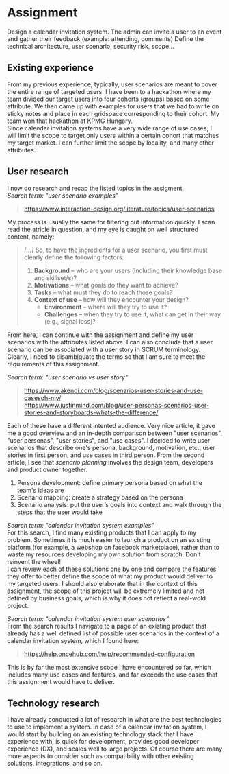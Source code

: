 # Assignment
Design a calendar invitation system. The admin can invite a user to an event and gather their feedback (example: attending, comments)
Define the technical architecture, user scenario, security risk, scope...

## Existing experience
From my previous experience, typically, user scenarios are meant to cover the entire range of targeted users. I have been to a hackathon where my team divided our target users into four cohorts (groups) based on some attribute. We then came up with examples for users that we had to write on sticky notes and place in each gridspace corresponding to their cohort. My team won that hackathon at KPMG Hungary.  
Since calendar invitation systems have a very wide range of use cases, I will limit the scope to target only users within a certain cohort that matches my target market. I can further limit the scope by locality, and many other attributes.

## User research
I now do research and recap the listed topics in the assigment.  
*Search term: "user scenario examples"*  
> https://www.interaction-design.org/literature/topics/user-scenarios  

My process is usually the same for filtering out information quickly. I scan read the atricle in question, and my eye is caught on well structured content, namely: 
> *[...]* So, to have the ingredients for a user scenario, you first must clearly define the following factors:  
> 1. **Background** – who are your users (including their knowledge base and skillset/s)?  
> 2. **Motivations** – what goals do they want to achieve?  
> 3. **Tasks** – what must they do to reach those goals?  
> 4. **Context of use** – how will they encounter your design?  
>     - **Environment** – where will they try to use it?  
>     - **Challenges** – when they try to use it, what can get in their way (e.g., signal loss)?

From here, I can continue with the assignment and define my user scenarios with the attributes listed above. I can also conclude that a user scenario can be associated with a user story in SCRUM terminology. Clearly, I need to disambiguate the terms so that I am sure to meet the requirements of this assignment.

*Search term: "user scenario vs user story"*  

> https://www.akendi.com/blog/scenarios-user-stories-and-use-casesoh-my/  
> https://www.justinmind.com/blog/user-personas-scenarios-user-stories-and-storyboards-whats-the-difference/

Each of these have a different intented audience. Very nice article, it gave me a good overview and an in-depth comparison between "user scenarios", "user personas", "user stories", and "use cases". I decided to write user scenarios that describe one's persona, background, motivation, etc., user stories in first person, and use cases in third person. From the second article, I see that _scenario planning_ involves the design team, developers and product owner together. 
1. Persona development: define primary persona based on what the team's ideas are
2. Scenario mapping: create a strategy based on the persona
3. Scenario analysis: put the user’s goals into context and walk through the steps that the user would take

*Search term: "calendar invitation system examples"*  
For this search, I find many existing products that I can apply to my problem. Sometimes it is much easier to launch a product on an existing platform (for example, a webshop on facebook marketplace), rather than to waste my resources developing my own solution from scratch. Don't reinvent the wheel!  
I can review each of these solutions one by one and compare the features they offer to better define the scope of what my product would deliver to my targeted users. I should also elaborate that in the context of this assignment, the scope of this project will be extremely limited and not defined by business goals, which is why it does not reflect a real-wold project.

*Search term: "calendar invitation system user scenarios"*  
From the search results I navigate to a page of an existing product that already has a well defined list of possible user scenarios in the context of a calendar invitation system, which I found here: 
> https://help.oncehub.com/help/recommended-configuration  

This is by far the most extensive scope I have encountered so far, which includes many use cases and features, and far exceeds the use cases that this assignment would have to deliver.

## Technology research
I have already conducted a lot of research in what are the best technologies to use to implement a system. In case of a calendar invitation system, I would start by building on an existing technology stack that I have experience with, is quick for development, provides good developer experience (DX), and scales well to large projects. Of course there are many more aspects to consider such as compatibility with other existing solutions, integrations, and so on.  
